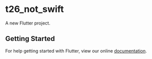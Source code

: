 # t26_not_swift

A new Flutter project.

## Getting Started

For help getting started with Flutter, view our online
[documentation](http://flutter.io/).
